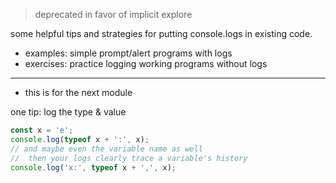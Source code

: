 > deprecated in favor of implicit explore

some helpful tips and strategies for putting console.logs in existing code.

- examples: simple prompt/alert programs with logs
- exercises: practice logging working programs without logs

---

- this is for the next module

one tip: log the type & value

```js
const x = 'e';
console.log(typeof x + ':', x);
// and maybe even the variable name as well
//  then your logs clearly trace a variable's history
console.log('x:', typeof x + ',', x);
```
